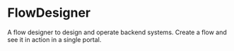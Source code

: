 # FlowDesigner
A flow designer to design and operate backend systems. Create a flow and see it in action in a single portal.
